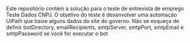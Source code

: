 Este repositório contém a solução para o teste de entrevista de emprego Teste Dados CNPJ. O objetivo do teste é desenvolver uma automação UiPath que baixe alguns dados do site do governo. Não se esqueça de definir botDirectory, emailRecipients, smtpServer, smtpPort, smtpEmail e smtpPassword se você for executar o bot

